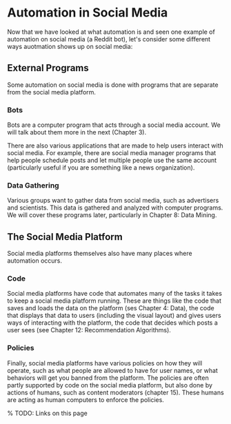 # Automation in Social Media

Now that we have looked at what automation is and seen one example of automation on social media (a Reddit bot), let's consider some different ways auotmation shows up on social media:

## External Programs
Some automation on social media is done with programs that are separate from the social media platform.

###  Bots
Bots are a computer program that acts through a social media account. We will talk about them more in the next (Chapter 3).

There are also various applications that are made to help users interact with social media. For example, there are social media manager programs that help people schedule posts and let multiple people use the same account (particularly useful if you are something like a news organization).

### Data Gathering
Various groups want to gather data from social media, such as advertisers and scientists. This data is gathered and analyzed with computer programs. We will cover these programs later, particularly in Chapter 8: Data Mining.


## The Social Media Platform
Social media platforms themselves also have many places where automation occurs.

### Code
Social media platforms have code that automates many of the tasks it takes to keep a social media platform running. These are things like the code that saves and loads the data on the platform (ses Chapter 4: Data), the code that displays that data to users (including the visual layout) and gives users ways of interacting with the platform, the code that decides which posts a user sees (see Chapter 12: Recommendation Algorithms).


### Policies
Finally, social media platforms have various policies on how they will operate, such as what people are allowed to have for user names, or what behaviors will get you banned from the platform. The policies are often partly supported by code on the social media platform, but also done by actions of humans, such as content moderators (chapter 15). These humans are acting as human computers to enforce the policies.

% TODO: Links on this page